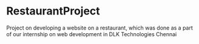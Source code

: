# RestaurantProject
Project on developing a website on a restaurant, which was done as a part of our internship on web development in DLK Technologies Chennai  
